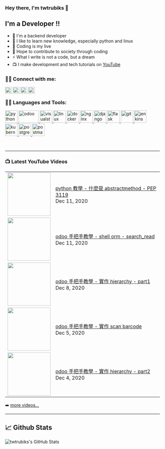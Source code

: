 ### Hey there, I'm twtrubiks 👋

## I'm a Developer !!

- 🔭 I'm a backend developer
- 🌱 I like to learn new knowledge, especially python and linux
- 👯 Coding is my live
- 🥅 Hope to contribute to society through coding
- ⚡  What I write is not a code, but a dream
- 📺 I make development and tech tutorials on [YouTube](https://www.youtube.com/user/blue524326)

### 🙋‍♂️ Connect with me:

[<img align="left" alt="twtrubiks | YouTube" width="22px" src="https://cdn.jsdelivr.net/npm/simple-icons@v3/icons/youtube.svg" />][youtube]
[<img align="left" alt="twtrubiks | Facebook" width="22px" src="https://cdn.jsdelivr.net/npm/simple-icons@v3/icons/facebook.svg" />][facebook]
[<img align="left" alt="twtrubiks | LinkedIn" width="22px" src="https://cdn.jsdelivr.net/npm/simple-icons@v3/icons/linkedin.svg" />][linkedin]
[<img align="left" alt="twtrubiks | Gmail" width="22px" src="https://cdn.jsdelivr.net/npm/simple-icons@v3/icons/gmail.svg" />][gmail]

<br />

### 👨‍💻 Languages and Tools:

<p align="left"> <a href="https://www.python.org" target="_blank"> <img src="https://devicons.github.io/devicon/devicon.git/icons/python/python-original.svg" alt="python" width="40" height="40"/> <a href="https://www.odoo.com/" target="_blank"> <img src="https://upload.wikimedia.org/wikipedia/commons/thumb/5/50/Odoo_logo.svg/320px-Odoo_logo.svg.png" alt="odoo" width="65" height="40"/> </a> <a href="https://code.visualstudio.com/" target="_blank"> <img src="https://upload.wikimedia.org/wikipedia/commons/thumb/9/9a/Visual_Studio_Code_1.35_icon.svg/240px-Visual_Studio_Code_1.35_icon.svg.png" alt="visualstudio" width="40" height="40"/> </a> <a href="https://www.linux.org/" target="_blank"> <img src="https://devicons.github.io/devicon/devicon.git/icons/linux/linux-original.svg" alt="linux" width="40" height="40"/> <a href="https://www.docker.com/" target="_blank"> <img src="https://devicons.github.io/devicon/devicon.git/icons/docker/docker-original-wordmark.svg" alt="docker" width="40" height="40"/> </a> </a> <a href="https://www.nginx.com" target="_blank"> <img src="https://devicons.github.io/devicon/devicon.git/icons/nginx/nginx-original.svg" alt="nginx" width="40" height="40"/> </a> </a> <a href="https://www.djangoproject.com/" target="_blank"> <img src="https://devicons.github.io/devicon/devicon.git/icons/django/django-original.svg" alt="django" width="40" height="40"/> </a> <a href="https://flask.palletsprojects.com/" target="_blank"> <img src="https://www.vectorlogo.zone/logos/pocoo_flask/pocoo_flask-icon.svg" alt="flask" width="40" height="40"/> </a> <a href="https://git-scm.com/" target="_blank"> <img src="https://www.vectorlogo.zone/logos/git-scm/git-scm-icon.svg" alt="git" width="40" height="40"/> </a> <a href="https://www.jenkins.io" target="_blank"> <img src="https://www.vectorlogo.zone/logos/jenkins/jenkins-icon.svg" alt="jenkins" width="40" height="40"/> </a> <a href="https://kubernetes.io" target="_blank"> <img src="https://www.vectorlogo.zone/logos/kubernetes/kubernetes-icon.svg" alt="kubernetes" width="40" height="40"/> </a> <a href="https://www.postgresql.org" target="_blank"> <img src="https://devicons.github.io/devicon/devicon.git/icons/postgresql/postgresql-original-wordmark.svg" alt="postgresql" width="40" height="40"/> </a> <a href="https://postman.com" target="_blank"> <img src="https://www.vectorlogo.zone/logos/getpostman/getpostman-icon.svg" alt="postman" width="40" height="40"/> </a> </p>

<br />

---

### 📺 Latest YouTube Videos

<table>
    <tbody>
<!-- YOUTUBE:START --><tr><td><a href="https://www.youtube.com/watch?v=G-W_F9Sblj4"><img width="140px" src="https://i.ytimg.com/vi/G-W_F9Sblj4/mqdefault.jpg"></a></td>
<td><a href="https://www.youtube.com/watch?v=G-W_F9Sblj4">python 教學 - 什麼是 abstractmethod - PEP 3119</a><br/>Dec 11, 2020</td></tr>
<tr><td><a href="https://www.youtube.com/watch?v=AzGnFX4pHWI"><img width="140px" src="https://i.ytimg.com/vi/AzGnFX4pHWI/mqdefault.jpg"></a></td>
<td><a href="https://www.youtube.com/watch?v=AzGnFX4pHWI">odoo 手把手教學 - shell orm  - search_read</a><br/>Dec 11, 2020</td></tr>
<tr><td><a href="https://www.youtube.com/watch?v=O_ch9553VQ0"><img width="140px" src="https://i.ytimg.com/vi/O_ch9553VQ0/mqdefault.jpg"></a></td>
<td><a href="https://www.youtube.com/watch?v=O_ch9553VQ0">odoo 手把手教學 - 實作 hierarchy - part1</a><br/>Dec 8, 2020</td></tr>
<tr><td><a href="https://www.youtube.com/watch?v=o2THTpLmUec"><img width="140px" src="https://i.ytimg.com/vi/o2THTpLmUec/mqdefault.jpg"></a></td>
<td><a href="https://www.youtube.com/watch?v=o2THTpLmUec">odoo 手把手教學 -  實作 scan barcode</a><br/>Dec 5, 2020</td></tr>
<tr><td><a href="https://www.youtube.com/watch?v=SER-ZVDnwGw"><img width="140px" src="https://i.ytimg.com/vi/SER-ZVDnwGw/mqdefault.jpg"></a></td>
<td><a href="https://www.youtube.com/watch?v=SER-ZVDnwGw">odoo 手把手教學 - 實作 hierarchy - part2</a><br/>Dec 4, 2020</td></tr>
<!-- YOUTUBE:END -->
    </tbody>
</table>

➡️ [more videos...](https://www.youtube.com/user/blue524326)

---

## 📈 Github Stats

<p align="left">
  <img align="left" alt="twtrubiks's GitHub Stats" src="https://github-readme-stats.vercel.app/api?username=twtrubiks&show_icons=true&hide_border=true" />
</p>

[youtube]: https://www.youtube.com/user/blue524326
[linkedin]: https://www.linkedin.com/in/twtrubiks-a09330145/
[facebook]: https://www.facebook.com/TWTRubiks
[gmail]: mailto:twtrubiks@gmail.com